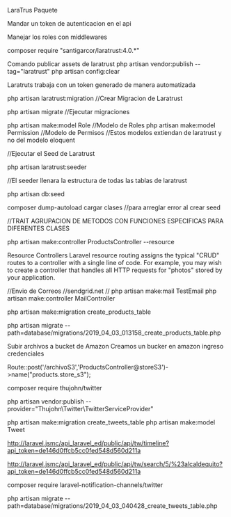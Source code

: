 LaraTrus Paquete

Mandar un token de autenticacion en el api

Manejar los roles con middlewares

composer require "santigarcor/laratrust:4.0.*"

Comando publicar assets de laratrust
php artisan vendor:publish --tag="laratrust"
php artisan config:clear

Laratruts trabaja con un token generado de manera automatizada

php artisan laratrust:migration //Crear Migracion de Laratrust

php artisan migrate //Ejecutar migraciones

php artisan make:model Role //Modelo de Roles
php artisan make:model Permission //Modelo de Permisos
//Estos modelos extiendan de laratrust y no del modelo eloquent

//Ejecutar el Seed de Laratrust

php artisan laratrust:seeder

//El seeder llenara la estructura de todas las tablas de laratrust

php artisan db:seed 

composer dump-autoload cargar clases //para arreglar error al crear seed

//TRAIT AGRUPACION DE METODOS CON FUNCIONES ESPECIFICAS PARA DIFERENTES CLASES

php artisan make:controller ProductsController --resource

Resource Controllers
Laravel resource routing assigns the typical "CRUD" routes to a controller with a single line of code. For example, you may wish to create a controller that handles all HTTP requests for "photos" stored by your application.

//Envio de Correos
//sendgrid.net
// php artisan make:mail TestEmail
php artisan make:controller MailController
 

 php artisan make:migration create_products_table

 php artisan migrate --path=database/migrations/2019_04_03_013158_create_products_table.php

 Subir archivos a bucket de Amazon
 Creamos un bucker en amazon
 ingreso credenciales

 Route::post('/archivoS3','ProductsController@storeS3')->name("products.store_s3");


 composer require thujohn/twitter

 php artisan vendor:publish --provider="Thujohn\Twitter\TwitterServiceProvider"

 php artisan make:migration create_tweets_table
 php artisan make:model Tweet

 http://laravel.jsmc/api_laravel_ed/public/api/tw/timeline?api_token=de146d0ffcb5cc0fed548d560d211a

http://laravel.jsmc/api_laravel_ed/public/api/tw/search/5/%23alcaldequito?api_token=de146d0ffcb5cc0fed548d560d211a

composer require laravel-notification-channels/twitter


 php artisan migrate --path=database/migrations/2019_04_03_040428_create_tweets_table.php
